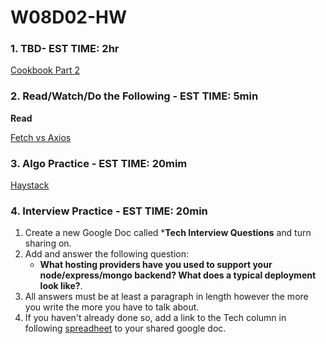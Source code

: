 # W08D02-HW

### 1. TBD- EST TIME: 2hr
[Cookbook Part 2](https://git.generalassemb.ly/SEIR-224/Cookbook-Part-2)

### 2. Read/Watch/Do the Following - EST TIME: 5min

**Read**

[Fetch vs Axios](https://medium.com/@thejasonfile/fetch-vs-axios-js-for-making-http-requests-2b261cdd3af5)



### 3. Algo Practice - EST TIME: 20mim
[Haystack](https://git.generalassemb.ly/SEIR-224/W08D02-HW/blob/master/Algo.md)


### 4.  Interview Practice - EST TIME: 20min

1. Create a new Google Doc called ***Tech Interview Questions** and turn sharing on.
2. Add and answer the following question: 
   - **What hosting providers have you used to support your node/express/mongo backend? What does a typical deployment look like?**.
3. All answers must be at least a paragraph in length however the more you write the more you have to talk about.
4. If you haven't already done so, add a link to the Tech column in following [spreadheet](https://docs.google.com/spreadsheets/d/1S9-poFULhpext3xjNmuU1g-raZGKkFrODEACrIRFLi0/edit#gid=0) to your shared google doc.
